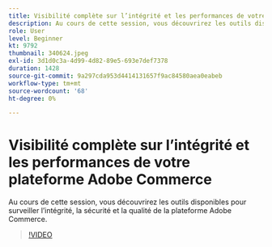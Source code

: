 ```yaml
---
title: Visibilité complète sur l’intégrité et les performances de votre plateforme Adobe Commerce
description: Au cours de cette session, vous découvrirez les outils disponibles pour surveiller l’intégrité, la sécurité et la qualité de la plateforme Adobe Commerce.
role: User
level: Beginner
kt: 9792
thumbnail: 340624.jpeg
exl-id: 3d1d0c3a-4d99-4d82-89e5-693e7def7378
duration: 1428
source-git-commit: 9a297cda953d4414131657f9ac84580aea0eabeb
workflow-type: tm+mt
source-wordcount: '68'
ht-degree: 0%

---
```


# Visibilité complète sur l’intégrité et les performances de votre plateforme Adobe Commerce

Au cours de cette session, vous découvrirez les outils disponibles pour surveiller l’intégrité, la sécurité et la qualité de la plateforme Adobe Commerce.

>[!VIDEO](https://video.tv.adobe.com/v/340624/?quality=12&learn=on)
